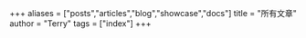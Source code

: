 +++
aliases = ["posts","articles","blog","showcase","docs"]
title = "所有文章"
author = "Terry"
tags = ["index"]
+++
